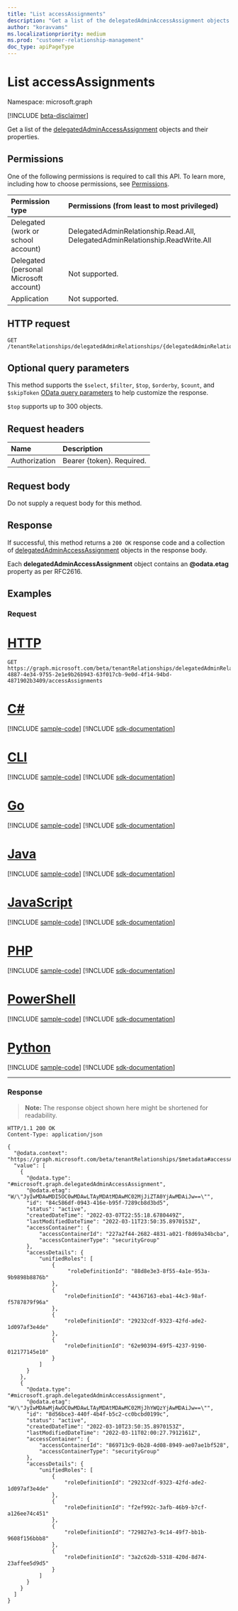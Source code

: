 ```yaml
---
title: "List accessAssignments"
description: "Get a list of the delegatedAdminAccessAssignment objects and their properties."
author: "koravvams"
ms.localizationpriority: medium
ms.prod: "customer-relationship-management"
doc_type: apiPageType
---
```


# List accessAssignments
Namespace: microsoft.graph

[!INCLUDE [beta-disclaimer](../../includes/beta-disclaimer.md)]

Get a list of the [delegatedAdminAccessAssignment](../resources/delegatedadminaccessassignment.md) objects and their properties.

## Permissions
One of the following permissions is required to call this API. To learn more, including how to choose permissions, see [Permissions](/graph/permissions-reference).

|Permission type|Permissions (from least to most privileged)|
|:---|:---|
|Delegated (work or school account)| DelegatedAdminRelationship.Read.All, DelegatedAdminRelationship.ReadWrite.All |
|Delegated (personal Microsoft account)| Not supported. |
|Application| Not supported. |

## HTTP request

<!-- {
  "blockType": "ignored"
}
-->
``` http
GET /tenantRelationships/delegatedAdminRelationships/{delegatedAdminRelationshipId}/accessAssignments
```

## Optional query parameters
This method supports the `$select`, `$filter`, `$top`, `$orderby`, `$count`, and `$skipToken`  [OData query parameters](/graph/query-parameters) to help customize the response.

`$top` supports up to 300 objects.

## Request headers
|Name|Description|
|:---|:---|
|Authorization|Bearer {token}. Required.|

## Request body
Do not supply a request body for this method.

## Response

If successful, this method returns a `200 OK` response code and a collection of [delegatedAdminAccessAssignment](../resources/delegatedadminaccessassignment.md) objects in the response body.

Each **delegatedAdminAccessAssignment** object contains an **@odata.etag** property as per RFC2616.

## Examples

### Request

# [HTTP](#tab/http)
<!-- {
  "blockType": "request",
  "name": "list_delegatedadminaccessassignment",
  "sampleKeys": ["72a7ae7e-4887-4e34-9755-2e1e9b26b943-63f017cb-9e0d-4f14-94bd-4871902b3409"]
}
-->
``` http
GET https://graph.microsoft.com/beta/tenantRelationships/delegatedAdminRelationships/72a7ae7e-4887-4e34-9755-2e1e9b26b943-63f017cb-9e0d-4f14-94bd-4871902b3409/accessAssignments
```

# [C#](#tab/csharp)
[!INCLUDE [sample-code](../includes/snippets/csharp/list-delegatedadminaccessassignment-csharp-snippets.md)]
[!INCLUDE [sdk-documentation](../includes/snippets/snippets-sdk-documentation-link.md)]

# [CLI](#tab/cli)
[!INCLUDE [sample-code](../includes/snippets/cli/list-delegatedadminaccessassignment-cli-snippets.md)]
[!INCLUDE [sdk-documentation](../includes/snippets/snippets-sdk-documentation-link.md)]

# [Go](#tab/go)
[!INCLUDE [sample-code](../includes/snippets/go/list-delegatedadminaccessassignment-go-snippets.md)]
[!INCLUDE [sdk-documentation](../includes/snippets/snippets-sdk-documentation-link.md)]

# [Java](#tab/java)
[!INCLUDE [sample-code](../includes/snippets/java/list-delegatedadminaccessassignment-java-snippets.md)]
[!INCLUDE [sdk-documentation](../includes/snippets/snippets-sdk-documentation-link.md)]

# [JavaScript](#tab/javascript)
[!INCLUDE [sample-code](../includes/snippets/javascript/list-delegatedadminaccessassignment-javascript-snippets.md)]
[!INCLUDE [sdk-documentation](../includes/snippets/snippets-sdk-documentation-link.md)]

# [PHP](#tab/php)
[!INCLUDE [sample-code](../includes/snippets/php/list-delegatedadminaccessassignment-php-snippets.md)]
[!INCLUDE [sdk-documentation](../includes/snippets/snippets-sdk-documentation-link.md)]

# [PowerShell](#tab/powershell)
[!INCLUDE [sample-code](../includes/snippets/powershell/list-delegatedadminaccessassignment-powershell-snippets.md)]
[!INCLUDE [sdk-documentation](../includes/snippets/snippets-sdk-documentation-link.md)]

# [Python](#tab/python)
[!INCLUDE [sample-code](../includes/snippets/python/list-delegatedadminaccessassignment-python-snippets.md)]
[!INCLUDE [sdk-documentation](../includes/snippets/snippets-sdk-documentation-link.md)]

---

### Response
>**Note:** The response object shown here might be shortened for readability.
<!-- {
  "blockType": "response",
  "truncated": true,
  "@odata.type": "Collection(microsoft.graph.delegatedAdminAccessAssignment)"
}
-->
``` http
HTTP/1.1 200 OK
Content-Type: application/json

{
  "@odata.context": "https://graph.microsoft.com/beta/tenantRelationships/$metadata#accessAssignments",
  "value": [
    {
      "@odata.type": "#microsoft.graph.delegatedAdminAccessAssignment",
      "@odata.etag": "W/\"JyIwMDAwMDI5OC0wMDAwLTAyMDAtMDAwMC02MjJiZTA0YjAwMDAiJw==\"",
      "id": "84c586df-0943-416e-b95f-7289cb8d3bd5",
      "status": "active",
      "createdDateTime": "2022-03-07T22:55:18.6780449Z",
      "lastModifiedDateTime": "2022-03-11T23:50:35.8970153Z",
      "accessContainer": {
          "accessContainerId": "227a2f44-2682-4831-a021-f8d69a34bcba",
          "accessContainerType": "securityGroup"
      },
      "accessDetails": {
          "unifiedRoles": [
              {
                   "roleDefinitionId": "88d8e3e3-8f55-4a1e-953a-9b9898b8876b"
              },
              {
                  "roleDefinitionId": "44367163-eba1-44c3-98af-f5787879f96a"
              },
              {
                  "roleDefinitionId": "29232cdf-9323-42fd-ade2-1d097af3e4de"
              },
              {
                  "roleDefinitionId": "62e90394-69f5-4237-9190-012177145e10"
              }
          ]
      }
    },
    {
      "@odata.type": "#microsoft.graph.delegatedAdminAccessAssignment",
      "@odata.etag": "W/\"JyIwMDAwMjAwOC0wMDAwLTAyMDAtMDAwMC02MjJhYWQzYjAwMDAiJw==\"",
      "id": "8d56bce3-440f-4b4f-b5c2-cc0bcbd0199c",
      "status": "active",
      "createdDateTime": "2022-03-10T23:50:35.8970153Z",
      "lastModifiedDateTime": "2022-03-11T02:00:27.7912161Z",
      "accessContainer": {
          "accessContainerId": "869713c9-0b28-4d08-8949-ae07ae1bf528",
          "accessContainerType": "securityGroup"
      },
      "accessDetails": {
          "unifiedRoles": [
              {
                  "roleDefinitionId": "29232cdf-9323-42fd-ade2-1d097af3e4de"
              },
              {
                  "roleDefinitionId": "f2ef992c-3afb-46b9-b7cf-a126ee74c451"
              },
              {
                  "roleDefinitionId": "729827e3-9c14-49f7-bb1b-9608f156bbb8"
              },
              {
                  "roleDefinitionId": "3a2c62db-5318-420d-8d74-23affee5d9d5"
              }
          ]
      }
    }
  ]
}
```

